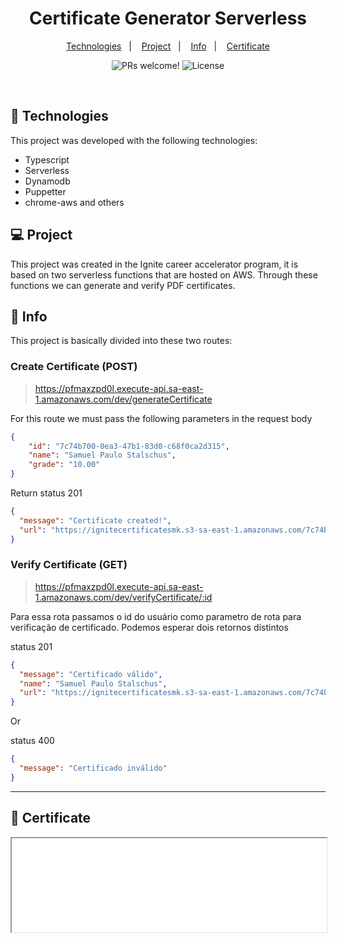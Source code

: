 <h1 align="center">
  Certificate Generator Serverless
</h1>

<p align="center">
  <a href="#-Technologies">Technologies</a>&nbsp;&nbsp;&nbsp;|&nbsp;&nbsp;&nbsp;
  <a href="#-Project">Project</a>&nbsp;&nbsp;&nbsp;|&nbsp;&nbsp;&nbsp;
  <a href="#memo-Info">Info</a>&nbsp;&nbsp;&nbsp;|&nbsp;&nbsp;&nbsp;
    <a href="#memo-Certificate">Certificate</a>
</p>

<p align="center">
 <img src="https://img.shields.io/static/v1?label=PRs&message=welcome&color=49AA26&labelColor=000000" alt="PRs welcome!" />

  <img alt="License" src="https://img.shields.io/static/v1?label=license&message=MIT&color=49AA26&labelColor=000000">
</p>

<br>


## 🚀 Technologies

This project was developed with the following technologies:

- Typescript
- Serverless
- Dynamodb
- Puppetter
- chrome-aws and others


## 💻 Project

This project was created in the Ignite career accelerator program, it is based on two serverless functions that are hosted on AWS. Through these functions we can generate and verify PDF certificates. 


## :memo: Info

This project is basically divided into these two routes:

### Create Certificate (POST)
> https://pfmaxzpd0l.execute-api.sa-east-1.amazonaws.com/dev/generateCertificate

For this route we must pass the following parameters in the request body

```json
{
	"id": "7c74b700-0ea3-47b1-83d0-c68f0ca2d315",
	"name": "Samuel Paulo Stalschus",
	"grade": "10.00"
}
```
Return status 201
```json
{
  "message": "Certificate created!",
  "url": "https://ignitecertificatesmk.s3-sa-east-1.amazonaws.com/7c74b700-0ea3-47b1-83d0-c68f0ca2d315.pdf"
}
```
### Verify Certificate (GET)
> https://pfmaxzpd0l.execute-api.sa-east-1.amazonaws.com/dev/verifyCertificate/:id

Para essa rota passamos o id do usuário como parametro de rota para verificação de certificado. Podemos esperar dois retornos distintos

status 201
```json
{
  "message": "Certificado válido",
  "name": "Samuel Paulo Stalschus",
  "url": "https://ignitecertificatesmk.s3-sa-east-1.amazonaws.com/7c74b700-0ea3-47b1-83d0-c68f0ca2d315.pdf"
}
```
Or

status 400
```json
{
  "message": "Certificado inválido"
}
```


-------------------------------------------------------------------------------

## :memo: Certificate

<p align="center">
  <iframe alt="pdf" src="certificate.pdf" width="100%"></iframe>

</p>
